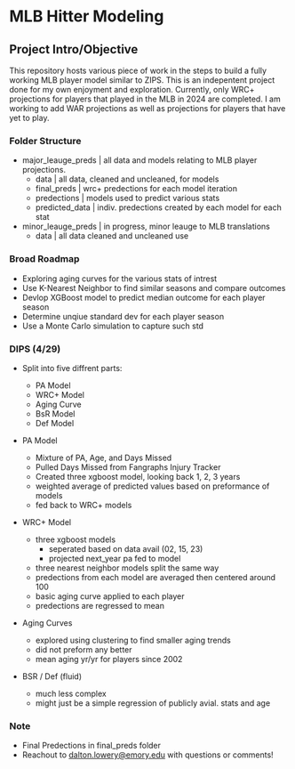 # MLB Hitter Modeling

## Project Intro/Objective

This repository hosts various piece of work in the steps to build a fully working MLB player model similar to ZIPS. This is an indepentent project done for my own enjoyment and exploration. Currently, only WRC+ projections for players that played in the MLB in 2024 are completed. I am working to add WAR projections as well as projections for players that have yet to play.

### Folder Structure

- major_leauge_preds | all data and models relating to MLB player projections.
  - data | all data, cleaned and uncleaned, for models
  - final_preds | wrc+ predections for each model iteration
  - predections | models used to predict various stats
  - predicted_data | indiv. predections created by each model for each stat
- minor_leauge_preds | in progress, minor leauge to MLB translations
  - data | all data cleaned and uncleaned use

### Broad Roadmap

- Exploring aging curves for the various stats of intrest
- Use K-Nearest Neighbor to find similar seasons and compare outcomes
- Devlop XGBoost model to predict median outcome for each player season
- Determine unqiue standard dev for each player season
- Use a Monte Carlo simulation to capture such std

### DIPS (4/29)

- Split into five diffrent parts:
  - PA Model
  - WRC+ Model
  - Aging Curve
  - BsR Model
  - Def Model
- PA Model
  - Mixture of PA, Age, and Days Missed
  - Pulled Days Missed from Fangraphs Injury Tracker
  - Created three xgboost model, looking back 1, 2, 3 years
  - weighted average of predicted values based on preformance of models
  - fed back to WRC+ models
- WRC+ Model
  - three xgboost models
    - seperated based on data avail (02, 15, 23)
    - projected next_year pa fed to model
  - three nearest neighbor models split the same way
  - predections from each model are averaged then centered around 100
  - basic aging curve applied to each player
  - predections are regressed to mean

- Aging Curves
  - explored using clustering to find smaller aging trends
  - did not preform any better
  - mean aging yr/yr for players since 2002
- BSR / Def (fluid)
  - much less complex
  - might just be a simple regression of publicly avial. stats and age

### Note

- Final Predections in final_preds folder
- Reachout to <dalton.lowery@emory.edu> with questions or comments!
